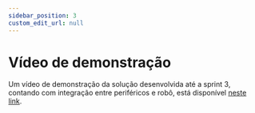 ```yaml
---
sidebar_position: 3
custom_edit_url: null
---
```


# Vídeo de demonstração

Um vídeo de demonstração da solução desenvolvida até a sprint 3, contando com integração entre periféricos e robô, está disponível [neste link](https://drive.google.com/file/d/1vAUtyNek5DhNjNaSs2vg3fxgwYwbn742/view?usp=sharing).
